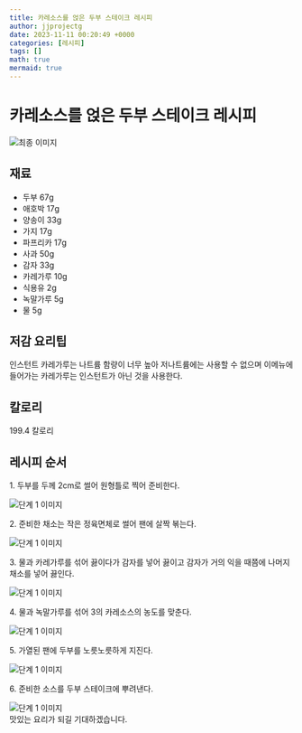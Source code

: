 ```yaml
---
title: 카레소스를 얹은 두부 스테이크 레시피
author: jjprojectg
date: 2023-11-11 00:20:49 +0000
categories: [레시피]
tags: []
math: true
mermaid: true
---
```

<meta name="og:type" content="website"/>
<meta charset="UTF-8"/>
<div class="header">
  <h1>카레소스를 얹은 두부 스테이크 레시피</h1>
</div>

<div class="container my-4">
  <div class="row">
    <div class="col-12 col-md-6">
      <div class="recipe-image">
        <img src="http://www.foodsafetykorea.go.kr/uploadimg/20141117/20141117053440_1416213280344.jpg" class="step-image" alt="최종 이미지"/>
      </div>
    </div>
    <div class="col-12 col-md-6">
      <div class="ingredients">
        <h2>재료</h2>
        <ul class="card">
          <li> 두부 67g </li>
          <li>  애호박 17g </li>
          <li>  양송이 33g </li>
          <li>  가지 17g </li>
          <li>  파프리카 17g </li>
          <li>  사과 50g </li>
          <li>  감자 33g </li>
          <li>  카레가루 10g </li>
          <li>  식용유 2g </li>
          <li>  녹말가루 5g </li>
          <li>  물 5g </li>
</ul>
      </div>
    </div>
    <div class="col-12 col-md-6">
      <div class="ingredients">
        <h2>저감 요리팁</h2>
        <div class="card"> 
          <p>
            인스턴트 카레가루는 나트륨 함량이 너무 높아 저나트륨에는 사용할 수 없으며 이메뉴에 들어가는 카레가루는 인스턴트가 아닌 것을 사용한다.
          </p>
        </div>
      </div>
      <div class="ingredients">
        <h2>칼로리</h2>
        <div class="card"> 
          <p>
            199.4 칼로리
          </p>
        </div>
      </div>
    </div>
  </div>

  <h2 class="my-4">레시피 순서</h2>
  <div class="card recipe-card">
    <div class="card-body recipe-step">
      <p class="card-text step-description">1. 두부를 두께 2cm로 썰어 원형틀로 찍어 준비한다.</p>
      <img src="http://www.foodsafetykorea.go.kr/uploadimg/cook/840-1.jpg" alt="단계 1 이미지" class="step-image"/>
    </div>
  </div>
  <div class="card recipe-card">
    <div class="card-body recipe-step">
      <p class="card-text step-description">2. 준비한 채소는 작은 정육면체로 썰어 팬에 살짝 볶는다.</p>
      <img src="http://www.foodsafetykorea.go.kr/uploadimg/cook/840-2.jpg" alt="단계 1 이미지" class="step-image"/>
    </div>
  </div>
  <div class="card recipe-card">
    <div class="card-body recipe-step">
      <p class="card-text step-description">3. 물과 카레가루를 섞어 끓이다가 감자를 넣어 끓이고 감자가 거의 익을 때쯤에 나머지 채소를 넣어 끓인다.</p>
      <img src="http://www.foodsafetykorea.go.kr/uploadimg/cook/840-3.jpg" alt="단계 1 이미지" class="step-image"/>
    </div>
  </div>
  <div class="card recipe-card">
    <div class="card-body recipe-step">
      <p class="card-text step-description">4. 물과 녹말가루를 섞어 3의 카레소스의 농도를 맞춘다.</p>
      <img src="http://www.foodsafetykorea.go.kr/uploadimg/cook/840-4.jpg" alt="단계 1 이미지" class="step-image"/>
    </div>
  </div>
  <div class="card recipe-card">
    <div class="card-body recipe-step">
      <p class="card-text step-description">5. 가열된 팬에 두부를 노릇노릇하게 지진다.</p>
      <img src="http://www.foodsafetykorea.go.kr/uploadimg/cook/840-5.jpg" alt="단계 1 이미지" class="step-image"/>
    </div>
  </div>
  <div class="card recipe-card">
    <div class="card-body recipe-step">
      <p class="card-text step-description">6. 준비한 소스를 두부 스테이크에 뿌려낸다.</p>
      <img src="http://www.foodsafetykorea.go.kr/uploadimg/cook/840-6.jpg" alt="단계 1 이미지" class="step-image"/>
    </div>
  </div>

</div>
맛있는 요리가 되길 기대하겠습니다.
